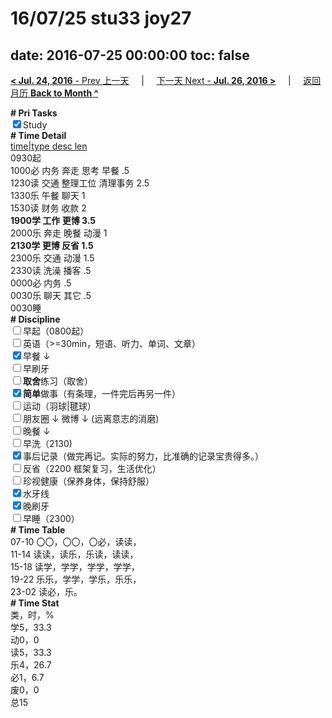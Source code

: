# 16/07/25 stu33 joy27

date: 2016-07-25 00:00:00
toc: false
---
[**< Jul. 24, 2016** - Prev 上一天](/lifelogs/2016/07/d24.md) &nbsp; &nbsp; | &nbsp; &nbsp; [下一天 Next - **Jul. 26, 2016 >**](/lifelogs/2016/07/d26.md) &nbsp; &nbsp; |  &nbsp; &nbsp; [返回月历 **Back to Month ^**](/lifelogs/2016/07/index.md)
<br/><div><b># Pri Tasks</b></div><div><input checked="true" type="checkbox"/>Study</div><div><b># Time Detail</b></div><div><u>time|type desc len</u></div><div>0930起</div><div>1000必 内务 奔走 思考 早餐 .5</div><div>1230读 交通 整理工位 清理事务 2.5</div><div>1330乐 午餐 聊天 1</div><div>1530读 财务 收款 2</div><div><b>1900学 工作 更博 3.5</b></div><div>2000乐 奔走 晚餐 动漫 1</div><div><b>2130学 更博 反省 1.5</b></div><div>2300乐 交通 动漫 1.5</div><div>2330读 洗澡 播客 .5</div><div>0000必 内务 .5</div><div>0030乐 聊天 其它 .5</div><div>0030睡</div><div><b># Discipline</b></div><div><input type="checkbox"/>早起（0800起）</div><div><input type="checkbox"/>英语（&gt;=30min，短语、听力、单词、文章）</div><div><input checked="true" type="checkbox"/>早餐 ↓</div><div><input type="checkbox"/>早刷牙</div><div><input type="checkbox"/><b>取舍</b>练习（取舍）</div><div><input checked="true" type="checkbox"/><b>简单</b>做事（有条理，一件完后再另一件）</div><div><input type="checkbox"/>运动（羽球|毽球）</div><div><input type="checkbox"/>朋友圈 ↓ 微博 ↓ (远离意志的消磨)</div><div><input type="checkbox"/>晚餐 ↓</div><div><input type="checkbox"/>早洗（2130)</div><div><input checked="true" type="checkbox"/>事后记录（做完再记。实际的努力，比准确的记录宝贵得多。）</div><div><input type="checkbox"/>反省（2200 框架复习，生活优化）</div><div><input type="checkbox"/>珍视健康（保养身体，保持舒服）</div><div><input checked="true" type="checkbox"/>水牙线</div><div><input checked="true" type="checkbox"/>晚刷牙</div><div><input type="checkbox"/>早睡（2300）</div><div><b># Time Table</b></div><div>07-10 〇〇，〇〇，〇必，读读，</div><div>11-14 读读，读乐，乐读，读读，</div><div>15-18 读学，学学，学学，学学，</div><div>19-22 乐乐，学学，学乐，乐乐，</div><div>23-02 读必，乐。</div><div><b># Time Stat</b></div><div>类，时，%</div><div>学5，33.3</div><div>动0，0</div><div>读5，33.3</div><div>乐4，26.7</div><div>必1，6.7</div><div>废0，0</div><div>总15</div>
